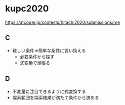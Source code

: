 # kupc2020

https://atcoder.jp/contests/hitachi2020/submissions/me

## C

- 難しい条件=>簡単な条件に言い換える
  - 必要条件から探す
  - 式変換で頑張る

## D

- 不変量に注目できるように式変換する
- 探索範囲を探索結果が満たす条件から狭める

